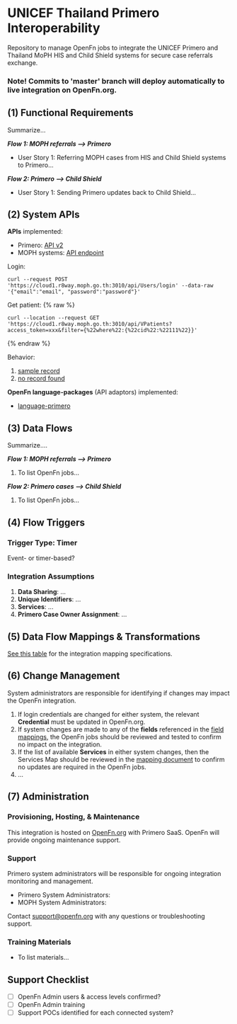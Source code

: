 # UNICEF Thailand Primero Interoperability
Repository to manage OpenFn jobs to integrate the UNICEF Primero and Thailand MoPH HIS and Child Shield systems for secure case referrals exchange.

### Note! Commits to 'master' branch will deploy automatically to live integration on OpenFn.org. 

## (1) Functional Requirements
Summarize...

_**Flow 1: MOPH referrals --> Primero**_
* User Story 1: Referring MOPH cases from HIS and Child Shield systems to Primero...

_**Flow 2: Primero --> Child Shield**_
* User Story 1: Sending Primero updates back to Child Shield...


## (2) System APIs
**APIs** implemented:
* Primero: [API v2](https://github.com/primeroIMS/primero/blob/development_v2/app/controllers/api/README.md)
* MOPH systems: [API endpoint](https://cloud1.r8way.moph.go.th:3010/api)

Login: 
```
curl --request POST 'https://cloud1.r8way.moph.go.th:3010/api/Users/login' --data-raw '{"email":"email", "password":"password"}'
```
Get patient: 
{% raw %}
```
curl --location --request GET 'https://cloud1.r8way.moph.go.th:3010/api/VPatients?access_token=xxx&filter={%22where%22:{%22cid%22:%22111%22}}'
```
{% endraw %}

Behavior: 
1. [sample record](https://github.com/OpenFn/unicef-thailand/blob/master/sample_data/HISsample.json)
2. [no record found](https://github.com/OpenFn/unicef-thailand/blob/master/sample_data/HISsample_no_record_found.json)

**OpenFn language-packages** (API adaptors) implemented: 
* [language-primero](https://github.com/OpenFn/language-primero)

## (3) Data Flows
Summarize....

_**Flow 1: MOPH referrals --> Primero**_
1. To list OpenFn jobs... 

_**Flow 2: Primero cases --> Child Shield**_
1. To list OpenFn jobs...


## (4) Flow Triggers
### Trigger Type: Timer

Event- or timer-based? 

### Integration Assumptions 
1. **Data Sharing**: ... 
2. **Unique Identifiers**: ...
3. **Services**: ...
4. **Primero Case Owner Assignment**: ... 

## (5) Data Flow Mappings & Transformations
[See this table](https://docs.google.com/spreadsheets/d/1f1fT3qmM4mKT98AaJ0ArlgONQRC-W9ghoa-j4BswwbM/edit?usp=sharing) for the integration mapping specifications. 

## (6) Change Management
System administrators are responsible for identifying if changes may impact the OpenFn integration. 
1. If login credentials are changed for either system, the relevant **Credential** must be updated in OpenFn.org. 
2. If system changes are made to any of the **fields** referenced in the [field mappings](), the OpenFn jobs should be reviewed and tested to confirm no impact on the integration. 
3. If the list of available  **Services** in either system changes, then the Services Map should be reviewed in the [mapping document](https://docs.google.com/spreadsheets/d/1f1fT3qmM4mKT98AaJ0ArlgONQRC-W9ghoa-j4BswwbM/edit?usp=sharing) to confirm no updates are required in the OpenFn jobs. 
4. ...

## (7) Administration
### Provisioning, Hosting, & Maintenance
This integration is hosted on [OpenFn.org](https://openfn.org/projects) with Primero SaaS. OpenFn will provide ongoing maintenance support. 

### Support 
Primero system administrators will be responsible for ongoing integration monitoring and management.
- Primero System Administrators:
- MOPH System Administrators:

Contact support@openfn.org with any questions or troubleshooting support. 

### Training Materials
- To list materials...


## Support Checklist
- [ ] OpenFn Admin users & access levels confirmed? 
- [ ] OpenFn Admin training
- [ ] Support POCs identified for each connected system? 

